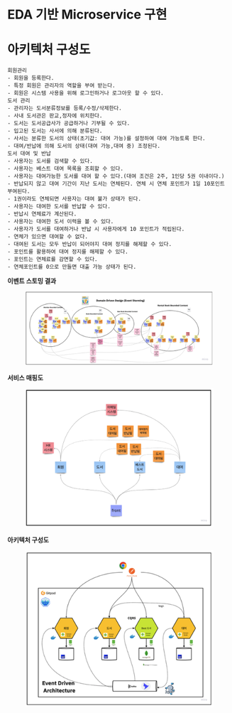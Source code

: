# EDA 기반 Microservice 구현

# 아키텍처 구성도

```
회원관리
- 회원을 등록한다.
- 특정 회원은 관리자의 역할을 부여 받는다.
- 회원은 시스템 사용을 위해 로그인하거나 로그아웃 할 수 있다.
도서 관리
- 관리자는 도서분류정보를 등록/수정/삭제한다.
- 사내 도서관은 판교,정자에 위치한다.
- 도서는 도서공급사가 공급하거나 기부될 수 있다.
- 입고된 도서는 사서에 의해 분류된다.
- 사서는 분류한 도서의 상태(초기값: 대여 가능)를 설정하여 대여 가능토록 한다.
- 대여/반납에 의해 도서의 상태(대여 가능,대여 중) 조정된다.
도서 대여 및 반납
- 사용자는 도서를 검색할 수 있다.
- 사용자는 베스트 대여 목록을 조회할 수 있다.
- 사용자는 대여가능한 도서를 대여 할 수 있다.(대여 조건은 2주, 1인당 5권 이내이다.)
- 반납되지 않고 대여 기간이 지난 도서는 연체된다. 연체 시 연체 포인트가 1일 10포인트 부여된다.
- 1권이라도 연체되면 사용자는 대여 불가 상태가 된다.
- 사용자는 대여한 도서를 반납할 수 있다.
- 반납시 연체료가 계산된다.
- 사용자는 대여한 도서 이력을 볼 수 있다.
- 사용자가 도서를 대여하거나 반납 시 사용자에게 10 포인트가 적립된다.
- 연체가 있으면 대여할 수 없다.
- 대여된 도서는 모두 반납이 되어야지 대여 정지를 해제할 수 있다.
- 포인트를 활용하여 대여 정지를 해제할 수 있다.
- 포인트는 연체료를 감면할 수 있다.
- 연체포인트를 0으로 만들면 대출 가능 상태가 된다.
```

**이벤트 스토밍 결과**

<figure><img src="../../.gitbook/assets/micro-service/event-storming-result.png" alt=""><figcaption></figcaption></figure>

**서비스 매핑도**

<figure><img src="../../.gitbook/assets/micro-service/service-mapping.png" alt=""><figcaption></figcaption></figure>

**아키텍처 구성도**

<figure><img src="../../.gitbook/assets/micro-service/architecture.png" alt=""><figcaption></figcaption></figure>